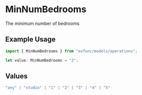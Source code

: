 # MinNumBedrooms

The minimum number of bedrooms

## Example Usage

```typescript
import { MinNumBedrooms } from "exfunc/models/operations";

let value: MinNumBedrooms = "2";
```

## Values

```typescript
"any" | "studio" | "1" | "2" | "3" | "4" | "5"
```
